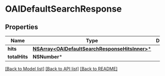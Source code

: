 # OAIDefaultSearchResponse

## Properties
Name | Type | Description | Notes
------------ | ------------- | ------------- | -------------
**hits** | [**NSArray&lt;OAIDefaultSearchResponseHitsInner&gt;***](OAIDefaultSearchResponseHitsInner.md) |  | [optional] 
**totalHits** | **NSNumber*** |  | [optional] 

[[Back to Model list]](../README.md#documentation-for-models) [[Back to API list]](../README.md#documentation-for-api-endpoints) [[Back to README]](../README.md)


